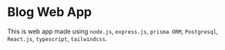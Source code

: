 # Blog Web App

This is web app made using `node.js`, `express.js`, `prisma ORM`, `Postgresql`, `React.js`, `typescript`, `tailwindcss`.
